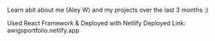 Learn abit about me (Aley W) and my projects over the last 3 months :)

Used React Framework & Deployed with Netlify
Deployed Link: awigsportfolio.netlify.app

